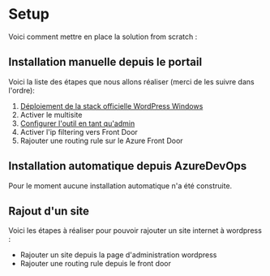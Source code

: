 # Setup

Voici comment mettre en place la solution from scratch : 

## Installation manuelle depuis le portail

Voici la liste des étapes que nous allons réaliser (merci de les suivre dans l'ordre): 
1. [Déploiement de la stack officielle WordPress Windows](https://kpmgfr.visualstudio.com/0%20-%20Bureau%20Etudes/_wiki/wikis/WordPress?pagePath=%2Freadme%2FSetup%2FD%C3%A9ploiement%20de%20la%20stack%20officielle%20WordPress&pageId=414&wikiVersion=GBmaster)
2. Activer le multisite
3. [Configurer l'outil en tant qu'admin](https://kpmgfr.visualstudio.com/0%20-%20Bureau%20Etudes/_wiki/wikis/WordPress?pagePath=%2Freadme%2FSetup%2FConfiguration%20de%20%20WordPress%20en%20tant%20qu%27admin&pageId=415&wikiVersion=GBmaster) 
4. Activer l'ip filtering vers Front Door
5. Rajouter une routing rule sur le Azure Front Door 


## Installation automatique depuis AzureDevOps

Pour le moment aucune installation automatique n'a été construite.

## Rajout d'un site 

Voici les étapes à réaliser pour pouvoir rajouter un site internet à wordpress : 
- Rajouter un site depuis la page d'administration wordpress
- Rajouter une routing rule depuis le front door
